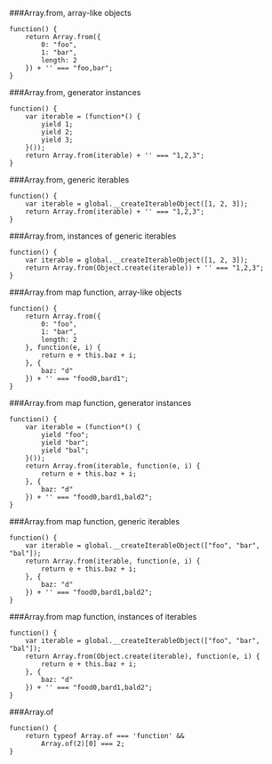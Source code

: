 ###Array.from, array-like objects
          
```
function() {
    return Array.from({
        0: "foo",
        1: "bar",
        length: 2
    }) + '' === "foo,bar";
}
```
###Array.from, generator instances
          
```
function() {
    var iterable = (function*() {
        yield 1;
        yield 2;
        yield 3;
    }());
    return Array.from(iterable) + '' === "1,2,3";
}
```
###Array.from, generic iterables
          
```
function() {
    var iterable = global.__createIterableObject([1, 2, 3]);
    return Array.from(iterable) + '' === "1,2,3";
}
```
###Array.from, instances of generic iterables
          
```
function() {
    var iterable = global.__createIterableObject([1, 2, 3]);
    return Array.from(Object.create(iterable)) + '' === "1,2,3";
}
```
###Array.from map function, array-like objects
          
```
function() {
    return Array.from({
        0: "foo",
        1: "bar",
        length: 2
    }, function(e, i) {
        return e + this.baz + i;
    }, {
        baz: "d"
    }) + '' === "food0,bard1";
}
```
###Array.from map function, generator instances
          
```
function() {
    var iterable = (function*() {
        yield "foo";
        yield "bar";
        yield "bal";
    }());
    return Array.from(iterable, function(e, i) {
        return e + this.baz + i;
    }, {
        baz: "d"
    }) + '' === "food0,bard1,bald2";
}
```
###Array.from map function, generic iterables
          
```
function() {
    var iterable = global.__createIterableObject(["foo", "bar", "bal"]);
    return Array.from(iterable, function(e, i) {
        return e + this.baz + i;
    }, {
        baz: "d"
    }) + '' === "food0,bard1,bald2";
}
```
###Array.from map function, instances of iterables
          
```
function() {
    var iterable = global.__createIterableObject(["foo", "bar", "bal"]);
    return Array.from(Object.create(iterable), function(e, i) {
        return e + this.baz + i;
    }, {
        baz: "d"
    }) + '' === "food0,bard1,bald2";
}
```
###Array.of
          
```
function() {
    return typeof Array.of === 'function' &&
        Array.of(2)[0] === 2;
}
```
